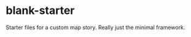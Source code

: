 blank-starter
=============

Starter files for a custom map story.  Really just the minimal framework.